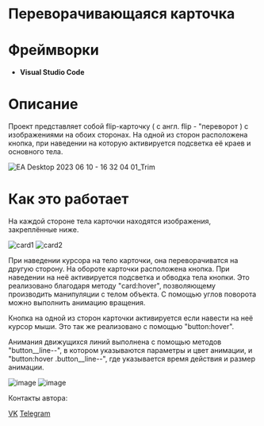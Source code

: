 # Переворачивающаяся карточка
# Фреймворки
- **Visual Studio Code**
# Описание
Проект представляет собой flip-карточку ( с англ. flip - "переворот ) с изображениями на обоих сторонах. На одной из сторон расположена кнопка, при наведении на которую активируется подсветка её краев и основного тела.


![EA Desktop 2023 06 10 - 16 32 04 01_Trim](https://github.com/LxstHokage/Flip-card-JS/assets/109164076/d3a5d53a-aeb8-448f-a2a6-18520a5e053a)

# Как это работает

На каждой стороне тела карточки находятся изображения, закреплённые ниже.

![card1](https://sun9-17.userapi.com/impg/mSE4gB97HCpecWJEfqiqC8C4A_U7Kxj2CeXcKQ/38b7i1Mz5yY.jpg?size=600x600&quality=95&sign=538658903641237ba48fce1629e0ec76&type=album)
![card2](https://sun7-21.userapi.com/impg/xpq4lKQHLaTfO4bwJPzyWfEL-lJxQK4ZhH08Ow/gm89jeCbWrU.jpg?size=600x600&quality=95&sign=62caa2349d63c4f887d16c884e54c40d&type=album)

При наведении курсора на тело карточки, она переворачиватся на другую сторону. На обороте карточки расположена кнопка. При наведении на неё активируется подсветка и обводка тела кнопки.
Это реализовано благодаря методу "card:hover", позволяющему производить манипуляции с телом объекта. С помощью углов поворота можно выполнить анимацию вращения.

Кнопка на одной из сторон карточки активируется если навести на неё курсор мыши. Это так же реализовано с помощью "button:hover".

Анимания движущихся линий выполнена с помощью методов "button__line--", в котором указываются параметры и цвет анимации, и "button:hover .button__line--", где указывается время действия и размер анимации.

![image](https://github.com/LxstHokage/Flip-card-JS/assets/109164076/53081c3a-a4b2-44ce-bb02-e524219e5c73)
![image](https://github.com/LxstHokage/Flip-card-JS/assets/109164076/8cf189d8-66e4-46b0-b5dd-862fb788efd0)

Контакты автора:

[VK](https://vk.com/lxsthokage)
[Telegram](https://t.me/lasthxkage)

